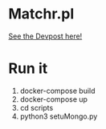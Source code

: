 # Matchr.pl
[See the Devpost here!](https://devpost.com/software/matchr-pl)

# Run it
1. docker-compose build
2. docker-compose up
3. cd scripts
4. python3 setuMongo.py
